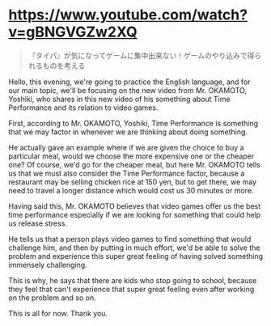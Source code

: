 # https://www.youtube.com/watch?v=gBNGVGZw2XQ

>  『タイパ』が気になってゲームに集中出来ない！ゲームのやり込みで得られるものを考える 

Hello, this evening, we're going to practice the English language, and for our main topic, we'll be focusing on the new video from Mr. OKAMOTO, Yoshiki, who shares in this new video of his something about Time Performance and its relation to video games.

First, according to Mr. OKAMOTO, Yoshiki, Time Performance is something that we may factor in whenever we are thinking about doing something.

He actually gave an example where if we are given the choice to buy a particular meal, would we choose the more expensive one or the cheaper one? Of course, we'd go for the cheaper meal, but here Mr. OKAMOTO tells us that we must also consider the Time Performance factor, because a restaurant may be selling chicken rice at 150 yen, but to get there, we may need to travel a longer distance which would cost us 30 minutes or more.

Having said this, Mr. OKAMOTO believes that video games offer us the best time performance especially if we are looking for something that could help us release stress. 

He tells us that a person plays video games to find something that would challenge him, and then by putting in much effort, we'd be able to solve the problem and experience this super great feeling of having solved something immensely challenging.

This is why, he says that there are kids who stop going to school, because they feel that can't experience that super great feeling even after working on the problem and so on.

This is all for now. Thank you.
